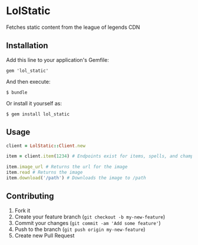 # LolStatic

Fetches static content from the league of legends CDN

## Installation

Add this line to your application's Gemfile:

    gem 'lol_static'

And then execute:

    $ bundle

Or install it yourself as:

    $ gem install lol_static

## Usage

```ruby
client = LolStatic::Client.new

item = client.item(1234) # Endpoints exist for items, spells, and champions

item.image_url # Returns the url for the image
item.read # Returns the image
item.download('/path') # Downloads the image to /path
```

## Contributing

1. Fork it
2. Create your feature branch (`git checkout -b my-new-feature`)
3. Commit your changes (`git commit -am 'Add some feature'`)
4. Push to the branch (`git push origin my-new-feature`)
5. Create new Pull Request
